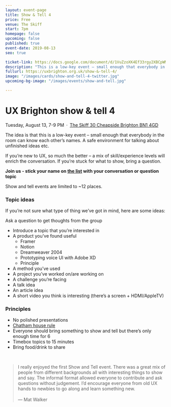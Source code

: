 ```yaml
---
layout: event-page
title: Show & Tell 4
price: Free
venue: The Skiff
start: 7pm
homepage: false
upcoming: false
published: true
event-date: 2019-08-13
seo: true

ticket-link: https://docs.google.com/document/d/1VuZzoXK4Ef33rgy2XBCpWMY-cn5W2WU2qZCin6sAX_k/edit#
description: "This is a low-key event – small enough that everybody in the room can know each other’s names. A safe environment for talking about unfinished ideas etc."
fullurl: https://uxbrighton.org.uk/show-&-tell-4/
image: "/images/cards/show-and-tell-4-twitter.jpg"
upcoming-bg-image: "/images/events/show-and-tell.jpg"

---
```



# UX Brighton show & tell 4 

Tuesday, August 13, 7-9 PM · [The Skiff 30 Cheapside Brighton BN1 4GD](https://www.google.com/maps/place/The+Skiff/@50.829334,-0.138472,15z/data=!4m5!3m4!1s0x0:0xa82eae645ae91b0f!8m2!3d50.829334!4d-0.138472?shorturl=1)

The idea is that this is a low-key event – small enough that everybody in the room can know each other’s names. A safe environment for talking about unfinished ideas etc.

If you’re new to UX, so much the better – a mix of skill/experience levels will enrich the conversation. If you’re stuck for what to show, bring a question.

**Join us - stick your name on [the list](https://docs.google.com/document/d/1VuZzoXK4Ef33rgy2XBCpWMY-cn5W2WU2qZCin6sAX_k/edit#) with your conversation or question topic**

Show and tell events are limited to ~12 places.

### Topic ideas
If you’re not sure what type of thing we’ve got in mind, here are some ideas:

Ask a question to get thoughts from the group

- Introduce a topic that you’re interested in
- A product you’ve found useful
	- Framer
	- Notion
	- Dreamweaver 2004
	- Prototyping voice UI with Adobe XD
	- Principle
- A method you’ve used
- A project you’ve worked on/are working on
- A challenge you’re facing
- A talk idea
- An article idea
- A short video you think is interesting (there’s a screen + HDMI/AppleTV)

### Principles
- No polished presentations
- [Chatham house rule](https://www.chathamhouse.org/chatham-house-rule)
- Everyone should bring something to show and tell but there’s only enough time for 6
- Timebox topics to 15 minutes
- Bring food/drink to share

<br>

> I really enjoyed the first Show and Tell event. There was a great mix of people from different backgrounds all with interesting things to show and say. The informal format allowed everyone to contribute and ask questions without judgement. I’d encourage everyone from old UX hands to newbies to go along and learn something new. <br><br> — Mat Walker
